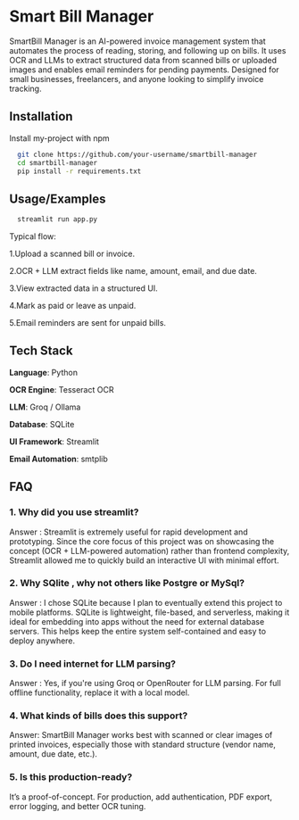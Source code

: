 
# Smart Bill Manager

SmartBill Manager is an AI-powered invoice management system that automates the process of reading, storing, and following up on bills. It uses OCR and LLMs to extract structured data from scanned bills or uploaded images and enables email reminders for pending payments. Designed for small businesses, freelancers, and anyone looking to simplify invoice tracking.


## Installation

Install my-project with npm

```bash
  git clone https://github.com/your-username/smartbill-manager
  cd smartbill-manager
  pip install -r requirements.txt
```
    
## Usage/Examples


```bash
  streamlit run app.py

```

Typical flow:

1.Upload a scanned bill or invoice.

2.OCR + LLM extract fields like name, amount, email, and due date.

3.View extracted data in a structured UI.

4.Mark as paid or leave as unpaid.

5.Email reminders are sent for unpaid bills.
## Tech Stack

**Language**: Python

**OCR Engine**: Tesseract OCR

**LLM**: Groq / Ollama

**Database**: SQLite

**UI Framework**: Streamlit

**Email Automation**: smtplib



## FAQ

### 1. Why did you use streamlit?

Answer :  Streamlit is extremely useful for rapid development and prototyping. Since the core focus of this project was on showcasing the concept (OCR + LLM-powered automation) rather than frontend complexity, Streamlit allowed me to quickly build an interactive UI with minimal effort.

### 2. Why SQlite , why not others like Postgre or MySql?

Answer : I chose SQLite because I plan to eventually extend this project to mobile platforms. SQLite is lightweight, file-based, and serverless, making it ideal for embedding into apps without the need for external database servers. This helps keep the entire system self-contained and easy to deploy anywhere.

### 3. Do I need internet for LLM parsing?
Answer : Yes, if you're using Groq or OpenRouter for LLM parsing. For full offline functionality, replace it with a local model.

### 4. What kinds of bills does this support?
Answer: SmartBill Manager works best with scanned or clear images of printed invoices, especially those with standard structure (vendor name, amount, due date, etc.).

### 5. Is this production-ready?
It’s a proof-of-concept. For production, add authentication, PDF export, error logging, and better OCR tuning.
